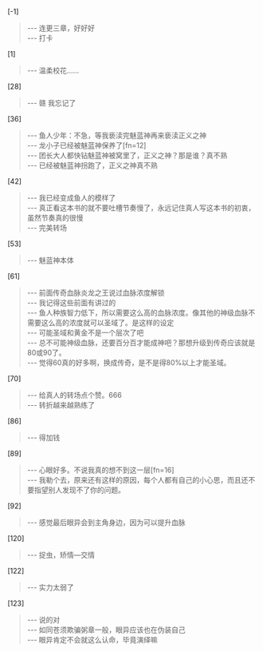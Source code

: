 
[-1] 
>--- 连更三章，好好好<br>
>--- 打卡<br>

[1] 
>--- 温柔校花……<br>

[28] 
>--- 赣 我忘记了<br>

[36] 
>--- 鱼人少年：不急，等我亵渎完魅蓝神再来亵渎正义之神<br>
>--- 龙小子已经被魅蓝神保养了[fn=12]<br>
>--- 团长大人都快钻魅蓝神被窝里了，正义之神？那是谁？真不熟<br>
>--- 已经被魅蓝神拐跑了，正义之神真不熟<br>

[42] 
>--- 我已经变成鱼人的模样了<br>
>--- 真正看这本书的就不要吐槽节奏慢了，永远记住真人写这本书的初衷，虽然节奏真的很慢<br>
>--- 完美转场<br>

[53] 
>--- 魅蓝神本体<br>

[61] 
>--- 前面传奇血脉炎龙之王说过血脉浓度解锁<br>
>--- 我记得这些前面有讲过的<br>
>--- 鱼人种族智力低下，所以需要这么高的血脉浓度。像其他的神级血脉不需要这么高的浓度就可以圣域了。是这样的设定<br>
>--- 可能圣域和黄金不是一个层次了吧<br>
>--- 总不可能神级血脉，还要百分百才能成神吧？那想升级到传奇应该就是80或90了。<br>
>--- 觉得60真的好多啊，换成传奇，是不是得80%以上才能圣域。<br>

[70] 
>--- 给真人的转场点个赞。666<br>
>--- 转折越来越熟练了<br>

[86] 
>--- 得加钱<br>

[89] 
>--- 心眼好多。不说我真的想不到这一层[fn=16]<br>
>--- 我勒个去，原来还有这样的原因，每个人都有自己的小心思，而且还不要指望别人发现不了你的问题。<br>

[92] 
>--- 感觉最后眼异会到主角身边，因为可以提升血脉<br>

[120] 
>--- 捉虫，矫情—交情<br>

[122] 
>--- 实力太弱了<br>

[123] 
>--- 说的对<br>
>--- 如同苍须欺骗粥章一般，眼异应该也在伪装自己<br>
>--- 眼异肯定不会就这么认命，毕竟演绎嘛<br>
